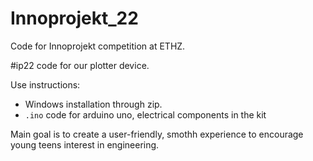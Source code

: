 # Innoprojekt_22
Code for Innoprojekt competition at ETHZ.

#ip22 code for our plotter device.

Use instructions: 
- Windows installation through zip.
- `.ino` code for arduino uno, electrical components in the kit

Main goal is to create a user-friendly, smothh experience to encourage young teens interest in engineering.
